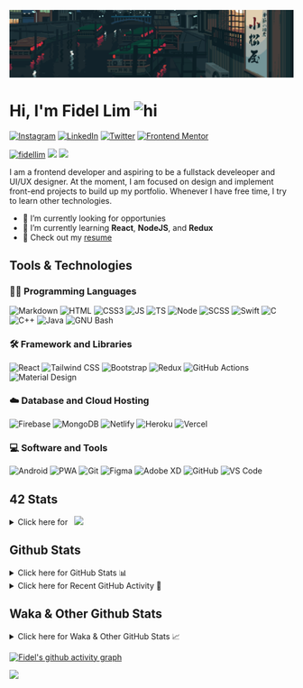 ![Tokyo Downtown](tokyoDowntown.gif)

# Hi, I'm Fidel Lim <img src="https://user-images.githubusercontent.com/1303154/88677602-1635ba80-d120-11ea-84d8-d263ba5fc3c0.gif" width="28px" alt="hi">

[![Instagram](https://img.shields.io/badge/-Instagram-E4405F?logo=instagram&logoColor=white&style=flat-square)](https://www.instagram.com/_fidel_lim_/)
[![LinkedIn](https://img.shields.io/badge/-LinkedIn-0A66C2?logo=linkedin&style=flat-square)](https://www.linkedin.com/in/fidellim/)
[![Twitter](https://img.shields.io/badge/-Twitter-1DA1F2?logo=twitter&logoColor=white&style=flat-square)](https://twitter.com/fidellim)
[![Frontend Mentor](https://img.shields.io/badge/-Frontend_Mentor-3F54A3?logo=frontendmentor&logoColor=white&style=flat-square)](https://www.frontendmentor.io/profile/fidellim)

[<img src="https://komarev.com/ghpvc/?username=fidellim&label=Profile%20views&color=0e75b6&style=flat-square" alt="fidellim" />](https://github.com/fidellim/fidellim)
[<img src="https://img.shields.io/badge/Email-lim.fidel%40gmail.com-orange?style=flat-square&logo=gmail">](mailto:lim.fidel@gmail.com)
[<img src="https://img.shields.io/badge/Personal%20Site-fidellim--portfolio.netlify.app-red?style=flat-square&logo=safari">](https://fidellim-portfolio.netlify.app/)

I am a frontend developer and aspiring to be a fullstack develeoper and UI/UX designer. At the moment, I am focused on design and implement front-end projects to build up my portfolio. Whenever I have free time, I try to learn other technologies.

- 🔭 I’m currently looking for opportunies
- 🌱 I’m currently learning **React**, **NodeJS**, and **Redux**
- 📝 Check out my [resume](https://drive.google.com/file/d/12o73Dl_-TSjDzTQmxxTFEbZvliw326vH/view?usp=sharing)

## Tools & Technologies

### 👨‍💻 Programming Languages

![Markdown](https://img.shields.io/badge/-Markdown-000000?logo=markdown&logoColor=white&style=flat-square)
![HTML](https://img.shields.io/badge/-HTML-E34F26?logo=html5&logoColor=white&style=flat-square)
![CSS3](https://img.shields.io/badge/-CSS-157286?logo=css3&style=flat-square)
![JS](https://img.shields.io/badge/-JavaScript-F7DF1E?logo=javascript&logoColor=black&logoWidth=25&style=flat-square)
![TS](https://img.shields.io/badge/-TypeScript-3178C6?logo=typescript&logoColor=black&logoWidth=25&style=flat-square)
![Node](https://img.shields.io/badge/-NodeJS-F05032?logo=node.js&logoColor=white&style=flat-square)
![SCSS](https://img.shields.io/badge/-SASS-C76494?logo=sass&logoColor=white&logoWidth=25&style=flat-square)
![Swift](https://img.shields.io/badge/-Swift-FA7343?logo=swift&logoColor=white&logoWidth=25&style=flat-square)
![C](https://custom-icon-badges.herokuapp.com/badge/C-03599C.svg?logo=c-in-hexagon&logoColor=white&style=flat-square)
![C++](https://custom-icon-badges.herokuapp.com/badge/C++-CC0000.svg?logo=cpp2&logoColor=white&style=flat-square)
![Java](https://img.shields.io/badge/-Java-007396?logo=java&logoColor=white&logoWidth=25&style=flat-square)
![GNU Bash](https://img.shields.io/badge/-Bash-4EAA25?logo=gnubash&logoColor=white&logoWidth=25&style=flat-square)

### 🛠️ Framework and Libraries

![React](https://img.shields.io/badge/-React-000000?logo=react&logoColor=61DAFB&style=flat-square)
![Tailwind CSS](https://img.shields.io/badge/-Tailwind_CSS-15B3C0?logo=tailwindcss&logoColor=white&logoWidth=25&style=flat-square)
![Bootstrap](https://img.shields.io/badge/-Bootstrap-7952B3?logo=bootstrap&logoColor=white&logoWidth=25)
![Redux](https://img.shields.io/badge/-Redux-764ABC?logo=redux&logoColor=white&logoWidth=25)
![GitHub Actions](https://img.shields.io/badge/-GitHub_Actions-2088FF?logo=githubactions&logoColor=white&logoWidth=25)
![Material Design](https://img.shields.io/badge/-Material_Design-000?logo=materialdesign&logoColor=757575&logoWidth=25)

### ☁️ Database and Cloud Hosting

![Firebase](https://img.shields.io/badge/-Firebase-F05032?logo=firebase&logoColor=white&style=flat-square)
![MongoDB](https://img.shields.io/badge/-MongoDB-47A248?logo=mongodb&logoColor=white&style=flat-square)
![Netlify](https://img.shields.io/badge/-Netlify-00C7B7?logo=netlify&logoColor=white&style=flat-square)
![Heroku](https://img.shields.io/badge/-Heroku-430098?logo=heroku&logoColor=white&logoWidth=25)
![Vercel](https://img.shields.io/badge/-Vercel-000000?logo=vercel&logoColor=white&style=flat-square)

### 💻 Software and Tools

![Android](https://img.shields.io/badge/-Android-3DDC84?logo=android&logoColor=black&logoWidth=25&style=flat-square)
![PWA](https://img.shields.io/badge/-PWA-550EBE?logo=pwa&logoColor=white&style=flat-square)
![Git](https://img.shields.io/badge/-Git-F05032?logo=git&logoColor=white&style=flat-square)
![Figma](https://img.shields.io/badge/-Figma-F24E1E?logo=figma&logoColor=white&style=flat-square)
![Adobe XD](https://img.shields.io/badge/-Adobe%20XD-FF61F6?logo=adobe%20xd&logoColor=black&logoWidth=25&style=flat-square)
![GitHub](https://img.shields.io/badge/-GitHub-181717?logo=github&style=flat-square)
![VS Code](https://img.shields.io/badge/-VS%20Code-007ACC?logo=visual%20studio%20code&style=flat-square)

<!-- https://github.com/JaeSeoKim/badge42 -->

## 42 Stats

<details>
<summary> Click here for &nbsp;
<img src="https://img.shields.io/badge/-Abu_Dhabi-000000?logo=42&style=flat-square">
</summary>

<!-- <img src="https://badge42.herokuapp.com/api/stats/flim?privacyEmail=true">
<img src="https://badge42.herokuapp.com/api/stats/flim?cursus=C%20Piscine&privacyEmail=true"> -->

[![flim's 42 stats](https://badge42.vercel.app/api/v2/stats/cl1c1a9ce001109mq8crq44uh?cursusId=9)](https://github.com/JaeSeoKim/badge42)
[![flim's 42 stats](https://badge42.vercel.app/api/v2/stats/cl1c1a9ce001109mq8crq44uh?cursusId=21)](https://github.com/JaeSeoKim/badge42)

</details>

## Github Stats

<details>
	<summary>
		Click here for GitHub Stats 📊
	</summary>
	<br/>

<img src="https://github-readme-stats.vercel.app/api/top-langs/?username=fidellim&layout=compact&langs_count=8&hide=scss,css,html&theme=dracula&border_color=ff4499" alt="fidellim" />
<img src="https://github-readme-stats.vercel.app/api?username=fidellim&show_icons=true&locale=en&theme=tokyonight&hide_border=true" alt="fidellim" />
<img src="https://github-readme-streak-stats.herokuapp.com?user=fidellim&theme=material-palenight&hide_border=true&date_format=M%20j%5B%2C%20Y%5D" alt="fidellim" />

</details>

<details>
	<summary>
		Click here for Recent GitHub Activity 🚴
	</summary>
	<br/>

<!--RECENT_ACTIVITY:start-->

1. 📔 Created new repository [fidellim/Giphy-Rest-API-Search-App](https://github.com/fidellim/Giphy-Rest-API-Search-App)
2. 📔 Created new repository [fidellim/Tic-Tac-Toe-Socket-IO](https://github.com/fidellim/Tic-Tac-Toe-Socket-IO)
3. 💪 Opened PR [#273](https://github.com/anmol098/waka-readme-stats/pull/273) in [anmol098/waka-readme-stats](https://github.com/anmol098/waka-readme-stats)
4. 🔱 Forked [fidellim/waka-readme-stats](https://github.com/fidellim/waka-readme-stats) from [anmol098/waka-readme-stats](https://github.com/anmol098/waka-readme-stats)
5. 💪 Opened PR [#790](https://github.com/abhisheknaiidu/awesome-github-profile-readme/pull/790) in [abhisheknaiidu/awesome-github-profile-readme](https://github.com/abhisheknaiidu/awesome-github-profile-readme)
<!--RECENT_ACTIVITY:end-->

<!--RECENT_ACTIVITY:last_update_end-->

</details>

## Waka & Other Github Stats

<details>
	<summary>
		Click here for Waka & Other GitHub Stats 📈
	</summary>
	<br/>

<!--START_SECTION:waka-->

![Lines of code](https://img.shields.io/badge/From%20Hello%20World%20I%27ve%20Written-494%20Thousand%20lines%20of%20code-blue)

**🐱 My GitHub Data**

> 🏆 460 Contributions in the Year 2022
>
> 📦 168.2 kB Used in GitHub's Storage
>
> 💼 Opted to Hire
>
> 📜 63 Public Repositories
>
> 🔑 0 Private Repositories
>
> **I'm a Night 🦉**

```text
🌞 Morning    89 commits     ██░░░░░░░░░░░░░░░░░░░░░░░   10.71%
🌆 Daytime    229 commits    ███████░░░░░░░░░░░░░░░░░░   27.56%
🌃 Evening    292 commits    ████████░░░░░░░░░░░░░░░░░   35.14%
🌙 Night      221 commits    ██████░░░░░░░░░░░░░░░░░░░   26.59%

```

📅 **I'm Most Productive on Friday**

```text
Monday       139 commits    ████░░░░░░░░░░░░░░░░░░░░░   16.73%
Tuesday      74 commits     ██░░░░░░░░░░░░░░░░░░░░░░░   8.9%
Wednesday    91 commits     ██░░░░░░░░░░░░░░░░░░░░░░░   10.95%
Thursday     141 commits    ████░░░░░░░░░░░░░░░░░░░░░   16.97%
Friday       142 commits    ████░░░░░░░░░░░░░░░░░░░░░   17.09%
Saturday     124 commits    ███░░░░░░░░░░░░░░░░░░░░░░   14.92%
Sunday       120 commits    ███░░░░░░░░░░░░░░░░░░░░░░   14.44%

```

📊 **This Week I Spent My Time On**

```text
⌚︎ Time Zone: Asia/Dubai

💬 Programming Languages:
TypeScript               8 hrs 17 mins       █████████████░░░░░░░░░░░░   55.2%
Markdown                 3 hrs 58 mins       ██████░░░░░░░░░░░░░░░░░░░   26.43%
SCSS                     1 hr 20 mins        ██░░░░░░░░░░░░░░░░░░░░░░░   8.92%
JavaScript               42 mins             █░░░░░░░░░░░░░░░░░░░░░░░░   4.7%
Bash                     24 mins             ░░░░░░░░░░░░░░░░░░░░░░░░░   2.67%

🔥 Editors:
VS Code                  15 hrs 1 min        █████████████████████████   100.0%

🐱‍💻 Projects:
giphy_rest_api_search_app11 hrs 53 mins      ███████████████████░░░░░░   79.11%
waka-readme-stats        58 mins             █░░░░░░░░░░░░░░░░░░░░░░░░   6.5%
Github fidellim README   46 mins             █░░░░░░░░░░░░░░░░░░░░░░░░   5.1%
Unknown Project          39 mins             █░░░░░░░░░░░░░░░░░░░░░░░░   4.43%
memories_full_stack_mern 35 mins             █░░░░░░░░░░░░░░░░░░░░░░░░   3.97%

💻 Operating System:
Windows                  14 hrs 26 mins      ████████████████████████░   96.11%
Mac                      35 mins             █░░░░░░░░░░░░░░░░░░░░░░░░   3.89%

```

**I Mostly Code in SCSS**

```text
SCSS                     15 repos            ███████░░░░░░░░░░░░░░░░░░   30.61%
HTML                     10 repos            █████░░░░░░░░░░░░░░░░░░░░   20.41%
JavaScript               8 repos             ████░░░░░░░░░░░░░░░░░░░░░   16.33%
CSS                      7 repos             ███░░░░░░░░░░░░░░░░░░░░░░   14.29%
C                        4 repos             ██░░░░░░░░░░░░░░░░░░░░░░░   8.16%

```

Last Updated on 09/04/2022 05:23:23 UTC

<!--END_SECTION:waka-->

</details>

[![Fidel's github activity graph](https://activity-graph.herokuapp.com/graph?username=fidellim&theme=material-palenight&hide_border=true)](https://github.com/ashutosh00710/github-readme-activity-graph)

<img src="https://capsule-render.vercel.app/api?type=waving&color=gradient&height=80&section=footer"/>
